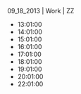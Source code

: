 09_18_2013 | Work | ZZ 
* 13:01:00
* 14:01:00
* 15:01:00
* 16:01:00
* 17:01:00
* 18:01:00
* 19:01:00
* 20:01:00
* 22:01:00
